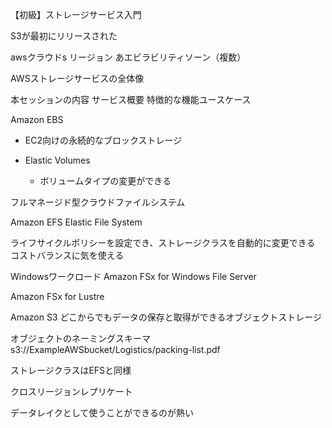 

【初級】ストレージサービス入門

S3が最初にリリースされた


awsクラウドs
リージョン
あエビラビリティソーン（複数）

AWSストレージサービスの全体像


本セッションの内容
サービス概要
特徴的な機能ユースケース



Amazon EBS
* EC2向けの永続的なブロックストレージ

* Elastic Volumes
  * ボリュームタイプの変更ができる



フルマネージド型クラウドファイルシステム




Amazon EFS 
Elastic File System

ライフサイクルポリシーを設定でき、ストレージクラスを自動的に変更できる
コストバランスに気を使える




Windowsワークロード
Amazon FSx for Windows File Server



Amazon FSx for Lustre

Amazon S3
どこからでもデータの保存と取得ができるオブジェクトストレージ

オブジェクトのネーミングスキーマ
s3://ExampleAWSbucket/Logistics/packing-list.pdf

ストレージクラスはEFSと同様

クロスリージョンレプリケート


データレイクとして使うことができるのが熱い







